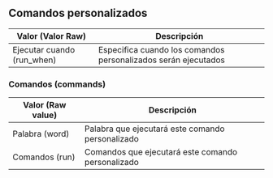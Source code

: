 ## Comandos personalizados
|  Valor (Valor Raw)  |  Descripción  |
| ---- | ---- |
|  Ejecutar cuando (run_when)  |  Especifica cuando los comandos personalizados serán ejecutados  |

### Comandos (commands)
|  Valor (Raw value)  |  Descripción  |
| ---- | ---- |
|  Palabra (word)  |  Palabra que ejecutará este comando personalizado  |
|  Comandos (run)  |  Comandos que ejecutará este comando personalizado  |
